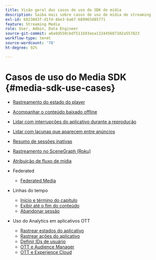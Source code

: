 ```yaml
---
title: Visão geral dos casos de uso do SDK de mídia
description: Saiba mais sobre casos de uso de mídia de streaming
exl-id: 68230d3f-d1fd-4be3-ba67-689965d85771
feature: Streaming Media
role: User, Admin, Data Engineer
source-git-commit: a6a9d550cbdf511b93eea132445607102a557823
workflow-type: tm+mt
source-wordcount: '78'
ht-degree: 92%

---
```


# Casos de uso do Media SDK {#media-sdk-use-cases}

* [Rastreamento do estado do player](/help/use-cases/player-state-tracking/player-state-overview.md)
* [Acompanhar o conteúdo baixado offline](/help/use-cases/track-downloaded-content.md)
* [Lidar com interrupções do aplicativo durante a reprodução](/help/use-cases/cookbook/app-interrupts.md)
* [Lidar com lacunas que aparecem entre anúncios](/help/use-cases/cookbook/fix-ad-play-ad.md)
* [Resumo de sessões inativas](/help/use-cases/cookbook/resuming-inactive.md)
* [Rastreamento no SceneGraph (Roku)](/help/use-cases/cookbook/sdk-track-scenegraph.md)
* [Atribuição de fluxo de mídia](/help/use-cases/media-analytics-cookbook/media-dimensions.md)

* Federated
   * [Federated Media](/help/use-cases/federated-media.md)

* Linhas do tempo
   * [Início e término do capítulo](/help/use-cases/timelines/chapter-start-end.md)
   * [Exibir até o fim do conteúdo](/help/use-cases/timelines/view-to-end-of-content.md)
   * [Abandonar sessão](/help/use-cases/timelines/user-abandons-session.md)

* Uso do Analytics em aplicativos OTT
   * [Rastrear estados do aplicativo](/help/use-cases/analytics-with-ott/track-app-states.md)
   * [Rastrear ações do aplicativo](/help/use-cases/analytics-with-ott/track-app-actions.md)
   * [Definir IDs de usuário](/help/use-cases/analytics-with-ott/set-user-ids.md)
   * [OTT e Audience Manager ](/help/use-cases/analytics-with-ott/ott-am.md)
   * [OTT e Experience Cloud ](/help/use-cases/analytics-with-ott/ott-experience-cloud.md)
